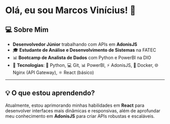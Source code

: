 # Olá, eu sou Marcos Vinícius! 👋

## 💻 Sobre Mim
- **Desenvolvedor Júnior** trabalhando com APIs em **AdonisJS**
- 🎓 **Estudante de Análise e Desenvolvimento de Sistemas** na FATEC
- 📊 **Bootcamp de Analista de Dados** com Python e PowerBI na DIO
- 🔧 **Tecnologias**: 🐍 Python, 💻 Git, 📊 PowerBI, ⚡ AdonisJS, 🐳 Docker, 🌐 Nginx (API Gateway), ⚛️ React (básico)

---

## 💡 O que estou aprendendo?
Atualmente, estou aprimorando minhas habilidades em **React** para desenvolver interfaces mais dinâmicas e responsivas, além de aprofundar meu conhecimento em **AdonisJS** para criar APIs robustas e escaláveis.
